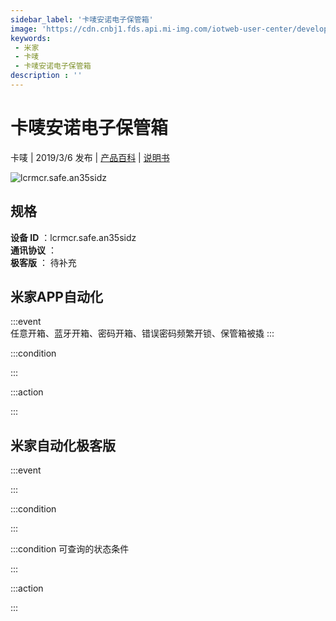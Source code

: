 ```yaml
---
sidebar_label: '卡唛安诺电子保管箱'
image: 'https://cdn.cnbj1.fds.api.mi-img.com/iotweb-user-center/developer_1679047578358GQkqBNA1.png?GalaxyAccessKeyId=AKVGLQWBOVIRQ3XLEW&Expires=9223372036854775807&Signature=jkozyf113sg4Akspl9O66skuGs0='
keywords: 
 - 米家
 - 卡唛
 - 卡唛安诺电子保管箱
description : ''
---
```

# 卡唛安诺电子保管箱

卡唛 | 2019/3/6 发布 | [产品百科](https://home.mi.com/webapp/content/baike/product/index.html?model=lcrmcr.safe.an35sidz/) | [说明书](https://home.mi.com/views/introduction.html?model=lcrmcr.safe.an35sidz&region=cn)

![lcrmcr.safe.an35sidz](https://cdn.cnbj1.fds.api.mi-img.com/iotweb-user-center/developer_1679047578358GQkqBNA1.png?GalaxyAccessKeyId=AKVGLQWBOVIRQ3XLEW&Expires=9223372036854775807&Signature=jkozyf113sg4Akspl9O66skuGs0=)

## 规格  
> 
**设备 ID** ：lcrmcr.safe.an35sidz  
**通讯协议** ：  
**极客版**  ： 待补充 


## 米家APP自动化  

:::event  
任意开箱、蓝牙开箱、密码开箱、错误密码频繁开锁、保管箱被撬
:::

:::condition  

:::

:::action   

:::

## 米家自动化极客版  

:::event  

:::

:::condition  

:::

:::condition 可查询的状态条件  

:::

:::action  

:::

        
